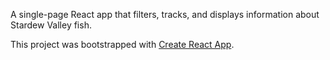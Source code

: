 A single-page React app that filters, tracks, and displays information about Stardew Valley fish.

This project was bootstrapped with [Create React App](https://github.com/facebook/create-react-app).
